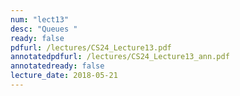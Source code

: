 ```yaml
---
num: "lect13"
desc: "Queues "
ready: false
pdfurl: /lectures/CS24_Lecture13.pdf
annotatedpdfurl: /lectures/CS24_Lecture13_ann.pdf
annotatedready: false
lecture_date: 2018-05-21
---
```



